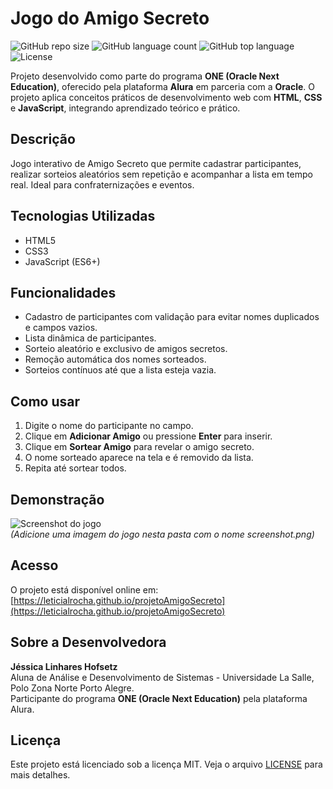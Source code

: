 # Jogo do Amigo Secreto

![GitHub repo size](https://img.shields.io/github/repo-size/seu-usuario/seu-repo)
![GitHub language count](https://img.shields.io/github/languages/count/seu-usuario/seu-repo)
![GitHub top language](https://img.shields.io/github/languages/top/seu-usuario/seu-repo)
![License](https://img.shields.io/badge/license-MIT-green)

Projeto desenvolvido como parte do programa **ONE (Oracle Next Education)**, oferecido pela plataforma **Alura** em parceria com a **Oracle**. O projeto aplica conceitos práticos de desenvolvimento web com **HTML**, **CSS** e **JavaScript**, integrando aprendizado teórico e prático.

## Descrição

Jogo interativo de Amigo Secreto que permite cadastrar participantes, realizar sorteios aleatórios sem repetição e acompanhar a lista em tempo real. Ideal para confraternizações e eventos.

## Tecnologias Utilizadas

- HTML5
- CSS3
- JavaScript (ES6+)

## Funcionalidades

- Cadastro de participantes com validação para evitar nomes duplicados e campos vazios.
- Lista dinâmica de participantes.
- Sorteio aleatório e exclusivo de amigos secretos.
- Remoção automática dos nomes sorteados.
- Sorteios contínuos até que a lista esteja vazia.

## Como usar

1. Digite o nome do participante no campo.
2. Clique em **Adicionar Amigo** ou pressione **Enter** para inserir.
3. Clique em **Sortear Amigo** para revelar o amigo secreto.
4. O nome sorteado aparece na tela e é removido da lista.
5. Repita até sortear todos.

## Demonstração

![Screenshot do jogo](./screenshot.png)  
*(Adicione uma imagem do jogo nesta pasta com o nome screenshot.png)*

## Acesso

O projeto está disponível online em:  
[https://leticialrocha.github.io/projetoAmigoSecreto](https://leticialrocha.github.io/projetoAmigoSecreto)

## Sobre a Desenvolvedora

**Jéssica Linhares Hofsetz**  
Aluna de Análise e Desenvolvimento de Sistemas - Universidade La Salle, Polo Zona Norte Porto Alegre.  
Participante do programa **ONE (Oracle Next Education)** pela plataforma Alura.

## Licença

Este projeto está licenciado sob a licença MIT. Veja o arquivo [LICENSE](./LICENSE) para mais detalhes.
